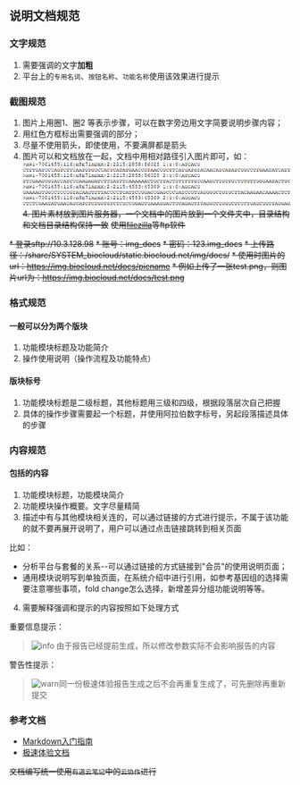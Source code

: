 ## 说明文档规范

### 文字规范

1. 需要强调的文字**加粗**
2. 平台上的`专用名词`、`按钮名称`、`功能名称`使用该效果进行提示


### 截图规范

1. 图片上用圈1、圈2 等表示步骤，可以在数字旁边用文字简要说明步骤内容；
2. 用红色方框标出需要强调的部分；
3. 尽量不使用箭头，即使使用，不要满屏都是箭头
4. 图片可以和文档放在一起，文档中用相对路径引入图片即可，如：![fasta](./file-format-intro/fasta.png)
~~4. 图片素材放到图片服务器，一个文档中的图片放到一个文件夹中，目录结构和文档目录结构保持一致~~
~~使用[filezilla](http://sw.bos.baidu.com/sw-search-sp/software/090246a8f0734/FileZilla_3.24.0.0_win64-setup.exe)等ftp软件~~

~~* 登录sftp://10.3.128.98~~
~~* 账号：img_docs~~
~~* 密码：123.img_docs~~
~~* 上传路径：/share/SYSTEM_biocloud/static.biocloud.net/img/docs/~~
~~* 使用时图片的url：https://img.biocloud.net/docs/picname~~
~~* 例如上传了一张test.png，则图片url为：https://img.biocloud.net/docs/test.png~~

### 格式规范

#### 一般可以分为两个版块
1. 功能模块标题及功能简介
2. 操作使用说明（操作流程及功能特点）

#### 版块标号
1. 功能模块标题是二级标题，其他标题用三级和四级，根据段落层次自己把握
2. 具体的操作步骤需要起一个标题，并使用阿拉伯数字标号，另起段落描述具体的步骤

### 内容规范
#### 包括的内容

1. 功能模块标题，功能模块简介
2. 功能模块操作概要。文字尽量精简
3. 描述中有与其他模块相关连的，可以通过链接的方式进行提示，不属于该功能的就不要再展开说明了，用户可以通过点击链接跳转到相关页面

比如：
* 分析平台与套餐的关系--可以通过链接的方式链接到"会员"的使用说明页面；
* 通用模块说明写到单独页面，在系统介绍中进行引用，如参考基因组的选择需要注意哪些事项，fold change怎么选择，新增差异分组功能说明等等。
4. 需要解释强调和提示的内容按照如下处理方式

重要信息提示：

> ![info](https://img.biocloud.net/docs/basic_img/info-circle.png) 由于报告已经提前生成，所以修改参数实际不会影响报告的内容
    
警告性提示：

> ![warn](https://img.biocloud.net/docs/basic_img/warning.png)同一份极速体验报告生成之后不会再重复生成了，可先删除再重新提交    

### 参考文档
* [Markdown入门指南](http://note.youdao.com/group/#/70235902/(folder/185150327//full:md/185150531)?full=true)
* [极速体验文档](http://note.youdao.com/group/#/70235902/(folder/185150553//full:md/185204644)?full=true)

~~文档编写统一使用`有道云笔记`中的`云协作`进行~~
